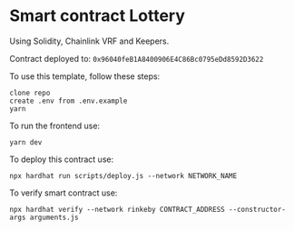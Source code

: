 # Smart contract Lottery

Using Solidity, Chainlink VRF and Keepers. 

Contract deployed to: ```0x96040feB1A8400906E4C86Bc0795eDd8592D3622```

To use this template, follow these steps:

```
clone repo
create .env from .env.example
yarn
```

To run the frontend use:

```
yarn dev
```

To deploy this contract use:

```
npx hardhat run scripts/deploy.js --network NETWORK_NAME
```

To verify smart contract use: 

```
npx hardhat verify --network rinkeby CONTRACT_ADDRESS --constructor-args arguments.js 
```
